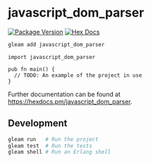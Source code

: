 # javascript_dom_parser

[![Package Version](https://img.shields.io/hexpm/v/javascript_dom_parser)](https://hex.pm/packages/javascript_dom_parser)
[![Hex Docs](https://img.shields.io/badge/hex-docs-ffaff3)](https://hexdocs.pm/javascript_dom_parser/)

```sh
gleam add javascript_dom_parser
```
```gleam
import javascript_dom_parser

pub fn main() {
  // TODO: An example of the project in use
}
```

Further documentation can be found at <https://hexdocs.pm/javascript_dom_parser>.

## Development

```sh
gleam run   # Run the project
gleam test  # Run the tests
gleam shell # Run an Erlang shell
```
